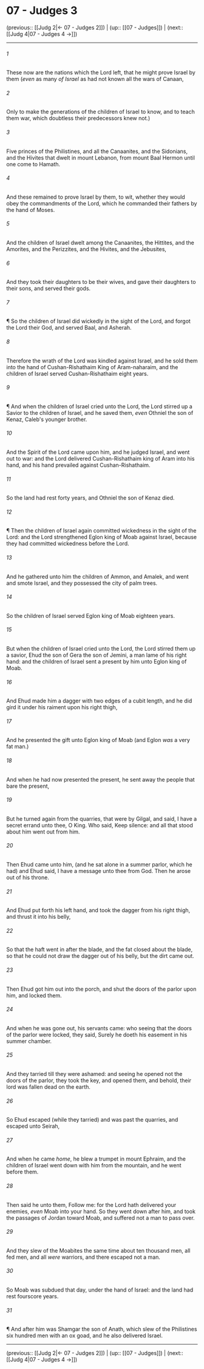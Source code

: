 # 07 - Judges 3

(previous:: [[Judg 2|← 07 - Judges 2]]) | (up:: [[07 - Judges]]) | (next:: [[Judg 4|07 - Judges 4 →]])

***


###### 1 
These now are the nations which the Lord left, that he might prove Israel by them (_even_ as many _of Israel_ as had not known all the wars of Canaan, 

###### 2 
Only to make the generations of the children of Israel to know, and to teach them war, which doubtless their predecessors knew not.) 

###### 3 
Five princes of the Philistines, and all the Canaanites, and the Sidonians, and the Hivites that dwelt in mount Lebanon, from mount Baal Hermon until one come to Hamath. 

###### 4 
And these remained to prove Israel by them, to wit, whether they would obey the commandments of the Lord, which he commanded their fathers by the hand of Moses. 

###### 5 
And the children of Israel dwelt among the Canaanites, the Hittites, and the Amorites, and the Perizzites, and the Hivites, and the Jebusites, 

###### 6 
And they took their daughters to be their wives, and gave their daughters to their sons, and served their gods. 

###### 7 
¶ So the children of Israel did wickedly in the sight of the Lord, and forgot the Lord their God, and served Baal, and Asherah. 

###### 8 
Therefore the wrath of the Lord was kindled against Israel, and he sold them into the hand of Cushan-Rishathaim King of Aram-naharaim, and the children of Israel served Cushan-Rishathaim eight years. 

###### 9 
¶ And when the children of Israel cried unto the Lord, the Lord stirred up a Savior to the children of Israel, and he saved them, _even_ Othniel the son of Kenaz, Caleb's younger brother. 

###### 10 
And the Spirit of the Lord came upon him, and he judged Israel, and went out to war: and the Lord delivered Cushan-Rishathaim king of Aram into his hand, and his hand prevailed against Cushan-Rishathaim. 

###### 11 
So the land had rest forty years, and Othniel the son of Kenaz died. 

###### 12 
¶ Then the children of Israel again committed wickedness in the sight of the Lord: and the Lord strengthened Eglon king of Moab against Israel, because they had committed wickedness before the Lord. 

###### 13 
And he gathered unto him the children of Ammon, and Amalek, and went and smote Israel, and they possessed the city of palm trees. 

###### 14 
So the children of Israel served Eglon king of Moab eighteen years. 

###### 15 
But when the children of Israel cried unto the Lord, the Lord stirred them up a savior, Ehud the son of Gera the son of Jemini, a man lame of his right hand: and the children of Israel sent a present by him unto Eglon king of Moab. 

###### 16 
And Ehud made him a dagger with two edges of a cubit length, and he did gird it under his raiment upon his right thigh, 

###### 17 
And he presented the gift unto Eglon king of Moab (and Eglon _was_ a very fat man.) 

###### 18 
And when he had now presented the present, he sent away the people that bare the present, 

###### 19 
But he turned again from the quarries, that were by Gilgal, and said, I have a secret errand unto thee, O King. Who said, Keep silence: and all that stood about him went out from him. 

###### 20 
Then Ehud came unto him, (and he sat alone in a summer parlor, which he had) and Ehud said, I have a message unto thee from God. Then he arose out of his throne. 

###### 21 
And Ehud put forth his left hand, and took the dagger from his right thigh, and thrust it into his belly, 

###### 22 
So that the haft went in after the blade, and the fat closed about the blade, so that he could not draw the dagger out of his belly, but the dirt came out. 

###### 23 
Then Ehud got him out into the porch, and shut the doors of the parlor upon him, and locked them. 

###### 24 
And when he was gone out, his servants came: who seeing that the doors of the parlor were locked, they said, Surely he doeth his easement in his summer chamber. 

###### 25 
And they tarried till they were ashamed: and seeing he opened not the doors of the parlor, they took the key, and opened them, and behold, their lord was fallen dead on the earth. 

###### 26 
So Ehud escaped (while they tarried) and was past the quarries, and escaped unto Seirah, 

###### 27 
And when he came _home_, he blew a trumpet in mount Ephraim, and the children of Israel went down with him from the mountain, and he went before them. 

###### 28 
Then said he unto them, Follow me: for the Lord hath delivered your enemies, _even_ Moab into your hand. So they went down after him, and took the passages of Jordan toward Moab, and suffered not a man to pass over. 

###### 29 
And they slew of the Moabites the same time about ten thousand men, all fed men, and all _were_ warriors, and there escaped not a man. 

###### 30 
So Moab was subdued that day, under the hand of Israel: and the land had rest fourscore years. 

###### 31 
¶ And after him was Shamgar the son of Anath, which slew of the Philistines six hundred men with an ox goad, and he also delivered Israel.

***

(previous:: [[Judg 2|← 07 - Judges 2]]) | (up:: [[07 - Judges]]) | (next:: [[Judg 4|07 - Judges 4 →]])
